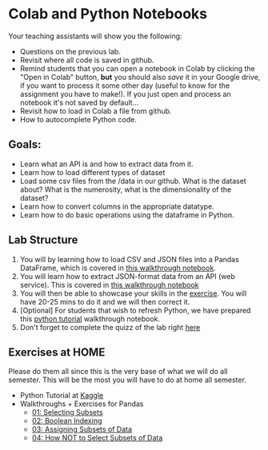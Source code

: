 # Colab and Python Notebooks
Your teaching assistants will show you the following:
- Questions on the previous lab.
- Revisit where all code is saved in github.
- Remind students that you can open a notebook in Colab by clicking the "Open in Colab" button, **but** you should also *save* it in your Google drive, if you want to process it some other day (useful to know for the assignment you have to make!). If you just open and process an notebook it's not saved by default...
- Revisit how to load in Colab a file from github.
- How to autocomplete Python code.

## Goals:
- Learn what an API is and how to extract data from it.
- Learn how to load different types of dataset
- Load some csv files from the /data in our github. What is the dataset about? What is the numerosity, what is the dimensionality of the dataset? 
- Learn how to convert columns in the appropriate datatype.
- Learn how to do basic operations using the dataframe in Python.

## Lab Structure
1. You will by learning how to load CSV and JSON files into a Pandas DataFrame, which is covered in [this walkthrough notebook](walkthroughs/walkthrough_pandas_load_file.ipynb).
2. You will learn how to extract JSON-format data from an API (web service). This is covered in [this walkthrough notebook](walkthroughs/API_walkthrough.ipynb)
3. You will then be able to showcase your skills in the [exercise](exercises/exercise_01.ipynb). You will have 20-25 mins to do it and we will then correct it.
4. [Optional] For students that wish to refresh Python, we have prepared this [python tutorial](walkthroughs/walkthrough_python_tuto.ipynb) walkthrough notebook.
5. Don't forget to complete the quizz of the lab right [here](https://moodle.unil.ch/mod/quiz/view.php?id=1634352)

## Exercises at HOME
Please do them all since this is the very base of what we will do all semester. This will be the most you will have to do at home all semester.
- Python Tutorial at [Kaggle](https://www.kaggle.com/learn/python)
- Walkthroughs + Exercises for Pandas
    - [01: Selecting Subsets](@Home/02_1_Selecting_Subsets_with_%5B_%5D%2C_loc_and_iloc.ipynb)
    - [02: Boolean Indexing](@Home/02_2_Boolean_Indexing.ipynb)
    - [03: Assigning Subsets of Data](@Home/02_3_Assigning_subsets_of_data.ipynb)
    - [04: How NOT to Select Subsets of Data](@Home/02_4_How_NOT_to_select_subsets_of_data.ipynb)
